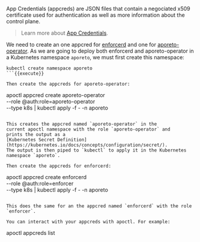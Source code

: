 App Credentials (appcreds) are JSON files that contain a negociated
x509 certificate used for authentication
as well as more information about the control plane.

> Learn more about [App Credentials](https://junon.console.aporeto.com/docs/main/references/appcredentials/).

We need to create an one appcred for
[enforcerd](https://junon.console.aporeto.com/docs/main/concepts/enforcerd-and-processing-units/)
and one for [aporeto-operator](https://junon.console.aporeto.com/docs/main/installation/install-on-kubernetes/).
As we are going to deploy both enforcerd and aporeto-operator in a Kubernetes namespace `aporeto`, we must first create this namespace:

```
kubectl create namespace aporeto
```{{execute}}

Then create the appcreds for aporeto-operator:

```
apoctl appcred create aporeto-operator \
  --role @auth:role=aporeto-operator \
  --type k8s | kubectl apply -f - -n aporeto
```{{execute}}

This creates the appcred named `aporeto-operator` in the
current apoctl namespace with the role `aporeto-operator` and
prints the output as a
[Kubernetes Secret Definition](https://kubernetes.io/docs/concepts/configuration/secret/).
The output is then piped to `kubectl` to apply it in the Kubernetes namespace `aporeto`.

Then create the appcreds for enforcerd:

```
apoctl appcred create enforcerd \
  --role @auth:role=enforcer \
  --type k8s | kubectl apply -f - -n aporeto
```{{execute}}

This does the same for an the appcred named `enforcerd` with the role `enforcer`.

You can interact with your appcreds with apoctl. For example:

```
apoctl appcreds list
```{{execute}}
